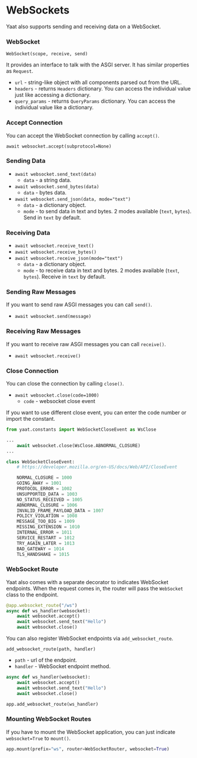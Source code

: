 # WebSockets

Yaat also supports sending and receiving data on a WebSocket.

### WebSocket

`WebSocket(scope, receive, send)`

It provides an interface to talk with the ASGI server. It has similar properties as `Request`.

- `url` - string-like object with all components parsed out from the URL.
- `headers` - returns `Headers` dictionary. You can access the individual value just like accessing a dictionary.
- `query_params` - returns `QueryParams` dictionary. You can access the individual value like a dictionary.

### Accept Connection

You can accept the WebSocket connection by calling `accept()`.

`await websocket.accept(subprotocol=None)`

### Sending Data

- `await websocket.send_text(data)`
    - `data` - a string data.
- `await websocket.send_bytes(data)`
    - `data` - bytes data.
- `await websocket.send_json(data, mode="text")`
    - `data` - a dictionary object.
    - `mode` - to send data in text and bytes. 2 modes available (`text`, `bytes`). Send in `text` by default.

### Receiving Data

- `await websocket.receive_text()`
- `await websocket.receive_bytes()`
- `await websocket.receive_json(mode="text")`
    - `data` - a dictionary object.
    - `mode` - to receive data in text and bytes. 2 modes available (`text`, `bytes`). Receive in `text` by default.

### Sending Raw Messages

If you want to send raw ASGI messages you can call `send()`.

- `await websocket.send(message)`

### Receiving Raw Messages

If you want to receive raw ASGI messages you can call `receive()`.

- `await websocket.receive()`

### Close Connection

You can close the connection by calling `close()`.

- `await websocket.close(code=1000)`
    - `code` - websocket close event

If you want to use different close event, you can enter the code number or import the constant.

```python
from yaat.constants import WebSocketCloseEvent as WsClose

...
    await websocket.close(WsClose.ABNORMAL_CLOSURE)
...
```

```python
class WebSocketCloseEvent:
    # https://developer.mozilla.org/en-US/docs/Web/API/CloseEvent

    NORMAL_CLOSURE = 1000
    GOING_AWAY = 1001
    PROTOCOL_ERROR = 1002
    UNSUPPORTED_DATA = 1003
    NO_STATUS_RECEIVED = 1005
    ABNORMAL_CLOSURE = 1006
    INVALID_FRAME_PAYLOAD_DATA = 1007
    POLICY_VIOLATION = 1008
    MESSAGE_TOO_BIG = 1009
    MISSING_EXTENSION = 1010
    INTERNAL_ERROR = 1011
    SERVICE_RESTART = 1012
    TRY_AGAIN_LATER = 1013
    BAD_GATEWAY = 1014
    TLS_HANDSHAKE = 1015
```

### WebSocket Route

Yaat also comes with a separate decorator to indicates WebSocket endpoints.
When the request comes in, the router will pass the `WebSocket` class to the endpoint.

```python
@app.websocket_route("/ws")
async def ws_handler(websocket):
    await websocket.accept()
    await websocket.send_text("Hello")
    await websocket.close()
```

You can also register WebSocket endpoints via `add_websocket_route`.

`add_websocket_route(path, handler)`

- `path` - url of the endpoint.
- `handler` - WebSocket endpoint method.

```python
async def ws_handler(websocket):
    await websocket.accept()
    await websocket.send_text("Hello")
    await websocket.close()

app.add_websocket_route(ws_handler)
```

### Mounting WebSocket Routes

If you have to mount the WebSocket application, you can just indicate `websocket=True` to `mount()`.

```python
app.mount(prefix="ws", router=WebSocketRouter, websocket=True)
```
